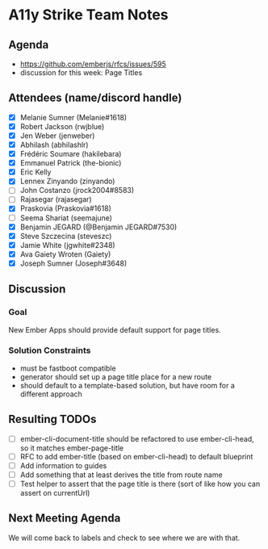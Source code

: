 # A11y Strike Team Notes

## Agenda
- https://github.com/emberjs/rfcs/issues/595
- discussion for this week: Page Titles

## Attendees (name/discord handle)

- [x] Melanie Sumner (Melanie#1618)
- [x] Robert Jackson	(rwjblue)
- [x] Jen Weber	(jenweber)
- [x] Abhilash (abhilashlr)
- [x] Frédéric Soumare	(hakilebara)
- [x] Emmanuel Patrick	(the-bionic)
- [x] Eric Kelly
- [x] Lennex Zinyando	(zinyando)
- [ ] John Costanzo	(jrock2004#8583)
- [ ] Rajasegar	(rajasegar)
- [x] Praskovia	(Praskovia#1618)
- [ ] Seema Shariat	(seemajune)
- [x] Benjamin JEGARD	(@Benjamin JEGARD#7530) 
- [x] Steve Szczecina	(steveszc)
- [x] Jamie White	(jgwhite#2348)
- [x] Ava Gaiety Wroten (Gaiety) 
- [x] Joseph Sumner	(Joseph#3648)

## Discussion

### Goal
New Ember Apps should provide default support for page titles.

### Solution Constraints

- must be fastboot compatible 
- generator should set up a page title place for a new route
- should default to a template-based solution, but have room for a different approach

## Resulting TODOs

- [ ] ember-cli-document-title should be refactored to use ember-cli-head, so it matches ember-page-title
- [ ] RFC to add ember-title (based on ember-cli-head) to default blueprint
- [ ] Add information to guides 
- [ ] Add something that at least derives the title from route name
- [ ] Test helper to assert that the page title is there (sort of like how you can assert on currentUrl)

## Next Meeting Agenda

We will come back to labels and check to see where we are with that.
